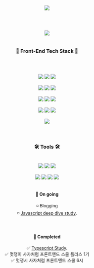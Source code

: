 <div align="center"></br></br></br></br>
  <img src="https://readme-typing-svg.demolab.com?font=Bebas+Neue&size=48&pause=1000&color=F796D1&background=000000&center=true&vCenter=true&random=false&width=600&height=60&lines=Welcome+to+Ming's+github+%F0%9F%98%8E" /> </br></br></br></br>
  
<!--[![Typing SVG](https://readme-typing-svg.demolab.com?font=Bebas+Neue&size=60&pause=1000&color=000000&center=true&vCenter=true&random=false&width=700&height=70&lines=Welcome+to+Ming's+github+%F0%9F%93%8C)](https://git.io/typing-svg)-->
  <img src="https://media1.tenor.com/m/6hVEKMxmQLUAAAAC/cat-laptop.gif" /></br></br>


  
###  🦾 Front-End Tech Stack 🦾
</br></br>

  
 <img src="https://ziadoua.github.io/m3-Markdown-Badges/badges/CSS/css1.svg" /> 
 <img src="https://ziadoua.github.io/m3-Markdown-Badges/badges/React/react1.svg" /> 
 <img src="https://ziadoua.github.io/m3-Markdown-Badges/badges/Javascript/javascript3.svg" /> </br></br>
  <img src="https://ziadoua.github.io/m3-Markdown-Badges/badges/TailwindCSS/tailwindcss2.svg" /> 
   <img src="https://ziadoua.github.io/m3-Markdown-Badges/badges/styled-components/styled-components2.svg" /> 
    <img src="https://ziadoua.github.io/m3-Markdown-Badges/badges/Supabase/supabase1.svg" /> </br></br>
    <img src="https://ziadoua.github.io/m3-Markdown-Badges/badges/Prettier/prettier1.svg" /> 
    <img src="https://ziadoua.github.io/m3-Markdown-Badges/badges/HTML/html2.svg" />
    <img src="https://ziadoua.github.io/m3-Markdown-Badges/badges/ESLint/eslint1.svg" /></br></br>
    <img src="https://ziadoua.github.io/m3-Markdown-Badges/badges/Sass/sass2.svg" />
    <img src="https://img.shields.io/badge/-React%20Query-FF4154?style=for-the-badge&logo=react%20query&logoColor=white" />
    <img src="https://img.shields.io/badge/React_Router-CA4245?style=for-the-badge&logo=react-router&logoColor=white" /></br></br>
    <img src="https://img.shields.io/badge/redux-%23593d88.svg?style=for-the-badge&logo=redux&logoColor=white" />


<!--### </br></br>💪 Studying 💪 </br></br>

 <img src="https://ziadoua.github.io/m3-Markdown-Badges/badges/Redux/redux2.svg" /> -->
 
### </br></br>🛠 Tools 🛠</br></br>

<img src="https://ziadoua.github.io/m3-Markdown-Badges/badges/Discord/discord2.svg" />
     <img src="https://ziadoua.github.io/m3-Markdown-Badges/badges/macOS/macos1.svg" />
     <img src="https://ziadoua.github.io/m3-Markdown-Badges/badges/Discord/discord1.svg" /></br></br>
     <img src="https://ziadoua.github.io/m3-Markdown-Badges/badges/Notion/notion1.svg" />
    <img src="https://ziadoua.github.io/m3-Markdown-Badges/badges/VisualStudioCode/visualstudiocode2.svg" />
    <img src="https://ziadoua.github.io/m3-Markdown-Badges/badges/ViteJS/vitejs2.svg" />
    <img src="https://ziadoua.github.io/m3-Markdown-Badges/badges/Vercel/vercel1.svg" /></br></br>

#### 📓 On going</br>

  ◽ Blogging</br>
  ◽ [Javascript deep dive study](https://github.com/MyoungHwaShin/js-deepdive-study).

#### </br></br>🧠 Completed </br>

  ✅ [Typescript Study](https://github.com/MyoungHwaShin/mtsStudy). </br>
  ✅ 멋쟁이 사자처럼 프론트엔드 스쿨 플러스 1기</br>
  ✅ 멋쟁시 사자처럼 프론트엔드 스쿨 6시</br>


</div>



### 
<!--
**MyoungHwaShin/MyoungHwaShin** is a ✨ _special_ ✨ repository because its `README.md` (this file) appears on your GitHub profile.

Here are some ideas to get you started:

- 🔭 I’m currently working on ...
- 🌱 I’m currently learning ...
- 👯 I’m looking to collaborate on ...
- 🤔 I’m looking for help with ...
- 💬 Ask me about ...
- 📫 How to reach me: ...
- 😄 Pronouns: ...
- ⚡ Fun fact: ...
-->
